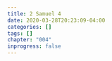 ```yaml
---
title: 2 Samuel 4
date: 2020-03-28T20:23:09-04:00
categories: []
tags: []
chapter: "004"
inprogress: false
---
```



